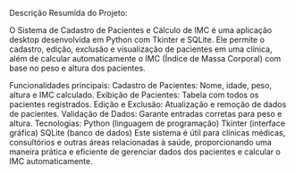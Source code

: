 Descrição Resumida do Projeto:

O Sistema de Cadastro de Pacientes e Cálculo de IMC é uma aplicação desktop desenvolvida em Python com Tkinter e SQLite. Ele permite o cadastro, edição, exclusão e visualização de pacientes em uma clínica, 
além de calcular automaticamente o IMC (Índice de Massa Corporal) com base no peso e altura dos pacientes.

Funcionalidades principais:
Cadastro de Pacientes: Nome, idade, peso, altura e IMC calculado.
Exibição de Pacientes: Tabela com todos os pacientes registrados.
Edição e Exclusão: Atualização e remoção de dados de pacientes.
Validação de Dados: Garante entradas corretas para peso e altura.
Tecnologias:
Python (linguagem de programação)
Tkinter (interface gráfica)
SQLite (banco de dados)
Este sistema é útil para clínicas médicas, consultórios e outras áreas relacionadas à saúde, proporcionando uma maneira prática e eficiente de gerenciar dados dos pacientes e calcular o IMC automaticamente.
